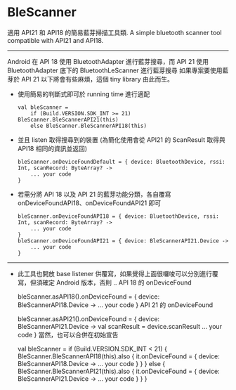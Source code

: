 # BleScanner
適用 API21 和 API18 的簡易藍芽掃描工具類.
A simple bluetooth scanner tool compatible with API21 and API18.

* * *
Android 在 API 18 使用 BluetoothAdapter 進行藍芽搜尋，而 API 21 使用 BluetoothAdapter 底下的 BluetoothLeScanner 進行藍芽搜尋
如果專案要使用藍芽於 API 21 以下將會有些麻煩，這個 tiny library 由此而生。

*   使用簡易的判斷式即可於 running time 進行適配

        val bleScanner =
            if (Build.VERSION.SDK_INT >= 21) BleScanner.BleScannerAPI21(this)
            else BleScanner.BleScannerAPI18(this)

*   並且 listen 取得搜尋到的裝置 (為簡化使用會從 API21 的 ScanResult 取得與 API18 相同的資訊並返回)

        bleScanner.onDeviceFoundDefault = { device: BluetoothDevice, rssi: Int, scanRecord: ByteArray? ->
            ... your code
        }


*   若需分將 API 18 以及 API 21 的藍芽功能分類，各自覆寫 onDeviceFoundAPI18、onDeviceFoundAPI21 即可

        bleScanner.onDeviceFoundAPI18 = { device: BluetoothDevice, rssi: Int, scanRecord: ByteArray? ->
            ... your code
        }
        bleScanner.onDeviceFoundAPI21 = { device: BleScannerAPI21.Device ->
            ... your code
        }

* * *

*   此工具也開放 base listener 供覆寫，如果覺得上面很囉唆可以分別進行覆寫，但須確定 Android 版本，否則 ..
API 18 的 onDeviceFound

    bleScanner.asAPI18().onDeviceFound = { device: BleScannerAPI18.Device ->
        ... your code
    }
API 21 的 onDeviceFound

    bleScanner.asAPI21().onDeviceFound = { device: BleScannerAPI21.Device ->
        val scanResult = device.scanResult
        ... your code
    }
當然，也可以合併在初始宣告

    val bleScanner =
        if (Build.VERSION.SDK_INT < 21) {
          BleScanner.BleScannerAPI18(this).also {
            it.onDeviceFound = { device: BleScannerAPI18.Device ->
              ... your code
            }
          }
        } else {
          BleScanner.BleScannerAPI21(this).also {
            it.onDeviceFound = { device: BleScannerAPI21.Device ->
              ... your code
            }
          }
        }
